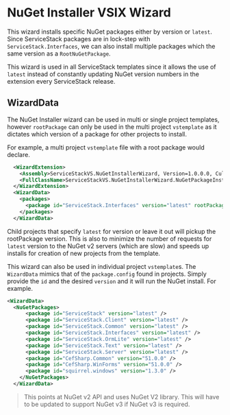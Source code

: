 ﻿# NuGet Installer VSIX Wizard
This wizard installs specific NuGet packages either by version or `latest`. Since ServiceStack packages are in lock-step with `ServiceStack.Interfaces`, we can also install multiple packages which the same version as a `RootNuGetPackage`.

This wizard is used in all ServiceStack templates since it allows the use of `latest` instead of constantly updating NuGet version numbers in the extension every ServiceStack release.

## WizardData
The NuGet Installer wizard can be used in multi or single project templates, however `rootPackage` can only be used in the multi project `vstemplate` as it dictates which version of a package for other projects to install.

For example, a multi project `vstemplate` file with a root package would declare.

``` xml
  <WizardExtension>
    <Assembly>ServiceStackVS.NuGetInstallerWizard, Version=1.0.0.0, Culture=neutral, PublicKeyToken=5020d645716c0b0b</Assembly>
    <FullClassName>ServiceStackVS.NuGetInstallerWizard.NuGetPackageInstallerMultiProjectWizard</FullClassName>
  </WizardExtension>
  <WizardData>
    <packages>
      <package id="ServiceStack.Interfaces" version="latest" rootPackage="true" />
    </packages>
  </WizardData>
```

Child projects that specify `latest` for version or leave it out will pickup the rootPackage version. This is also to minimize the number of requests for `latest` version to the NuGet v2 servers (which are slow) and speeds up installs for creation of new projects from the template.

This wizard can also be used in individual project `vstemplate`s. The `WizardData` mimics that of the `package.config` found in projects. Simply provide the `id` and the desired `version` and it will run the NuGet install. For example.

``` xml
<WizardData>
  <NuGetPackages>
      <package id="ServiceStack" version="latest" />
      <package id="ServiceStack.Client" version="latest" />
      <package id="ServiceStack.Common" version="latest" />
      <package id="ServiceStack.Interfaces" version="latest" />
      <package id="ServiceStack.OrmLite" version="latest" />
      <package id="ServiceStack.Text" version="latest" />
      <package id="ServiceStack.Server" version="latest" />
      <package id="CefSharp.Common" version="51.0.0" />
      <package id="CefSharp.WinForms" version="51.0.0" />
      <package id="squirrel.windows" version="1.3.0" />
    </NuGetPackages>
  </WizardData>
```

> This points at NuGet v2 API and uses NuGet V2 library. This will have to be updated to support NuGet v3 if NuGet v3 is required.